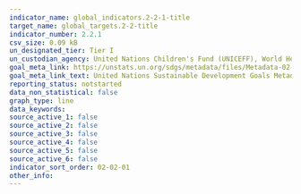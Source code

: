 ```yaml
---
indicator_name: global_indicators.2-2-1-title
target_name: global_targets.2-2-title
indicator_number: 2.2.1
csv_size: 0.09 kB
un_designated_tier: Tier I
un_custodian_agency: United Nations Children's Fund (UNICEFF), World Health Organisation (WHO)
goal_meta_link: https://unstats.un.org/sdgs/metadata/files/Metadata-02-02-01.pdf
goal_meta_link_text: United Nations Sustainable Development Goals Metadata (PDF 73.2 KB)
reporting_status: notstarted
data_non_statistical: false
graph_type: line
data_keywords:  
source_active_1: false
source_active_2: false
source_active_3: false
source_active_4: false
source_active_5: false
source_active_6: false
indicator_sort_order: 02-02-01
other_info: 
---
```

